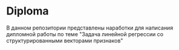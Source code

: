 # Diploma
В данном репозитории представлены наработки для написания дипломной работы по теме "Задача линейной регрессии со структурированными векторами признаков"
